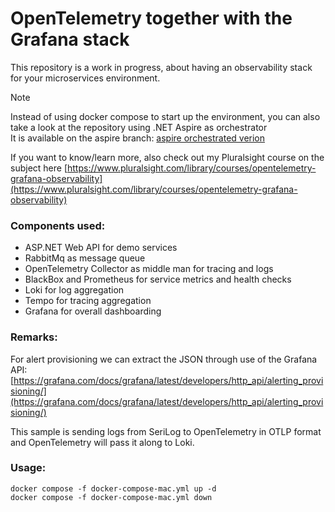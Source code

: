 # OpenTelemetry together with the Grafana stack

This repository is a work in progress, about having an observability stack for your microservices environment.

> [!NOTE]
> Instead of using docker compose to start up the environment, you can also take a look at the repository using .NET Aspire as orchestrator  
> It is available on the aspire branch: [aspire orchestrated verion](/../aspire)

If you want to know/learn more, also check out my Pluralsight course on the subject here [https://www.pluralsight.com/library/courses/opentelemetry-grafana-observability](https://www.pluralsight.com/library/courses/opentelemetry-grafana-observability)

### Components used:

- ASP.NET Web API for demo services
- RabbitMq as message queue
- OpenTelemetry Collector as middle man for tracing and logs
- BlackBox and Prometheus for service metrics and health checks
- Loki for log aggregation
- Tempo for tracing aggregation
- Grafana for overall dashboarding

### Remarks:

For alert provisioning we can extract the JSON through use of the Grafana API: [https://grafana.com/docs/grafana/latest/developers/http_api/alerting_provisioning/](https://grafana.com/docs/grafana/latest/developers/http_api/alerting_provisioning/)

This sample is sending logs from SeriLog to OpenTelemetry in OTLP format and OpenTelemetry will pass it along to Loki.

### Usage:

```
docker compose -f docker-compose-mac.yml up -d
docker compose -f docker-compose-mac.yml down
```
